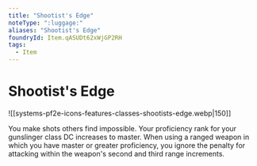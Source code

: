 ```yaml
---
title: "Shootist's Edge"
noteType: ":luggage:"
aliases: "Shootist's Edge"
foundryId: Item.qASUDt62xWjGP2RH
tags:
  - Item
---
```


# Shootist's Edge
![[systems-pf2e-icons-features-classes-shootists-edge.webp|150]]

You make shots others find impossible. Your proficiency rank for your gunslinger class DC increases to master. When using a ranged weapon in which you have master or greater proficiency, you ignore the penalty for attacking within the weapon's second and third range increments.
